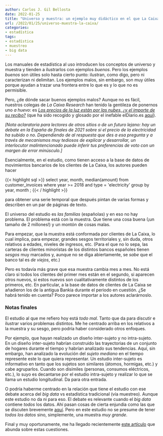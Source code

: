 ```yaml
---
author: Carlos J. Gil Bellosta
date: 2022-01-25
title: "Universo y muestra: un ejemplo muy didáctico en el que La Caixa lo hace todo mal"
url: /2022/01/25/universo-muestra-la-caixa/
categories:
- estadística
tags:
- estadística
- muestreo
- big data
---
```


Los manuales de estadística al uso introducen los conceptos de universo y muestra y tienden a ilustrarlos con ejemplos _buenos_. Pero los ejemplos _buenos_ son útiles solo hasta cierto punto: ilustran, como digo, pero ni caracterizan ni delimitan. Los ejemplos malos, sin embargo, son muy útiles porque ayudan a trazar una frontera entre lo que es y lo que no es permisible.

Pero, ¿de dónde sacar buenos ejemplos malos? Aunque no es fácil, nuestros colegas de _La Caixa Research_ han tenido la gentileza de ponernos uno _a huevo_: es [_Los precios de la luz están por las nubes, ¿y el importe de su recibo?_](https://www.caixabankresearch.com/sites/default/files/content/file/2022/01/11/34454/im01_22-09-dossier-3-es.pdf) (que ha sido recogido y glosado por el inefable elDiario.es [aquí](https://www.eldiario.es/economia/estudio-millones-facturas-luz-concluye-recibo-hogares-2021-similar_1_8653660.html)).

_[Nota aclaratoria para lectores de otros sitios o de un futuro lejano: hay un debate en la España de finales de 2021 sobre si el precio de la electricidad ha subido o no. Dependiendo de al respuesta que des a esa pregunta y a través de mecanismos muy tediosos de explicar y desarrollar, un interlocutor malintencionado puede inferir tus preferencias de voto con un margen de error minúsculo.]_

Esencialmente, en el estudio, como tienen acceso a la base de datos de movimientos bancarios de los clientes de La Caixa, los autores pueden hacer

{{< highlight sql >}}
select
  year, month, median(amount)
from
  customer_invoices
where
  year >= 2018 and
  type = 'electricity'
group by
  year, month
;
{{< / highlight >}}

para obtener una serie temporal que después pintan de varias formas y describen en un par de páginas de texto.

El universo del estudio es _las familias_ (españolas) y en eso no hay problema. El problema está con la muestra. Que tiene una cosa buena (¡un tamaño de 2 millones!) y un montón de cosas malas.

Para empezar, que la muestra está conformada por clientes de La Caixa, lo cual implica, para empezar, grandes sesgos territoriales y, sin duda, otros relativos a edades, niveles de ingresos, etc. (Para el que no lo sepa, las carteras de clientes minoristas de los distintos bancos españoles tienen _sesgos_ muy marcados y, aunque no se diga abiertamente, se _sabe_ que el banco tal es _de viejos_, etc.)

Pero es todavía más grave que esa muestra cambia mes a mes. No está claro si todos los clientes del primer mes están en el segundo, si aparecen otros nuevos, si estos nuevos son cualitativamente distintos de los primeros, etc. En particular, a la base de datos de clientes de La Caixa se añadieron los de la antigua Bankia durante el periodo en cuestión. ¿Se habrá tenido en cuenta? Poco parece importar a los autores aclarárnoslo.


### Notas finales

El estudio al que me refiero hoy está _todo mal_. Tanto que da para discutir e ilustrar varios problemas distintos. Me he centrado arriba en los relativos a la muestra y su sesgo, pero podría haber considerado otros enfoques.

Por ejemplo, que hayan realizado un diseño inter-sujeto y no intra-sujeto. En un diseño inter-sujeto habrían construido las trayectorias de un conjunto de hogares durante el tiempo y habrían analizado sus tendencias. Aquí, sin embargo, han analizado la evolución del _sujeto mediano_ en el tiempo represente este lo que quiera representar. Un estudio inter-sujeto es informativo en tanto que los sujetos son similares (átomos, hormigas, etc.) y cabe agruparlos. Cuando son disímiles (personas, consumos eléctricos, etc.), lo suyo es decantarse por el estudio intra-sujeto y realizar lo que se llama un estudio longitudinal. Da para otra entrada.

O podría haberme centrado en la relación que tiene el estudio con ese debate acerca del _big data_ vs estadística tradicional (vía muestreo). Aunque este estudio no da ni para eso. El debate es relevante cuando el _big data_ contiene _todos_ los datos. Ahí pasan cosas de cierta enjundia como las que se discuten brevemente [aquí](/2014/02/27/d-hand-sobre-estadistica-y-mineria-de-datos/). Pero en este estudio no se presume de tener _todos los datos_ sino, simplemente, una muestra _muy grande_.

Final y muy oportunamente, me ha llegado recientemente [este artículo](https://marginalrevolution.com/marginalrevolution/2020/01/big-datasmall-bias.html) que abunda sobre estas cuestiones.
